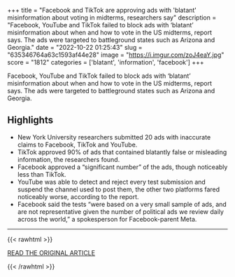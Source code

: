 +++
title = "Facebook and TikTok are approving ads with 'blatant' misinformation about voting in midterms, researchers say"
description = "Facebook, YouTube and TikTok failed to block ads with ‘blatant’ misinformation about when and how to vote in the US midterms, report says. The ads were targeted to battleground states such as Arizona and Georgia."
date = "2022-10-22 01:25:43"
slug = "635346764a63c1593af44e28"
image = "https://i.imgur.com/zoJ4eaY.jpg"
score = "1812"
categories = ['blatant', 'information', 'facebook']
+++

Facebook, YouTube and TikTok failed to block ads with ‘blatant’ misinformation about when and how to vote in the US midterms, report says. The ads were targeted to battleground states such as Arizona and Georgia.

## Highlights

- New York University researchers submitted 20 ads with inaccurate claims to Facebook, TikTok and YouTube.
- TikTok approved 90% of ads that contained blatantly false or misleading information, the researchers found.
- Facebook approved a “significant number” of the ads, though noticeably less than TikTok.
- YouTube was able to detect and reject every test submission and suspend the channel used to post them, the other two platforms fared noticeably worse, according to the report.
- Facebook said the tests “were based on a very small sample of ads, and are not representative given the number of political ads we review daily across the world,” a spokesperson for Facebook-parent Meta.

---

{{< rawhtml >}}
  <p class="article-category">
    <a target="_blank" href="https://kion546.com/cnn-social-media-technology/2022/10/21/facebook-and-tiktok-are-approving-ads-with-blatant-misinformation-about-voting-in-midterms-researchers-say-2/">READ THE ORIGINAL ARTICLE</a>
  </p>
{{< /rawhtml >}}

